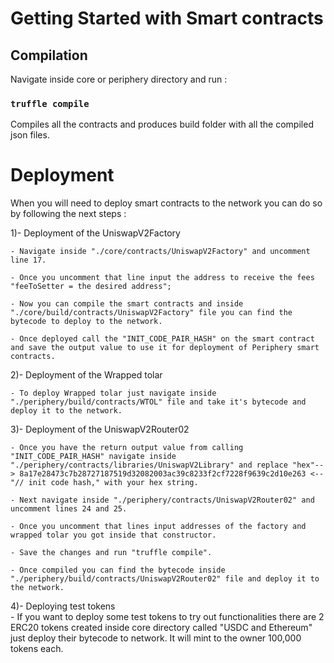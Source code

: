 # Getting Started with Smart contracts

## Compilation

Navigate inside core or periphery directory and run :

### `truffle compile`

Compiles all the contracts and produces build folder with all the compiled json files.


# Deployment

When you will need to deploy smart contracts to the network you can do so by following the next steps :

1)- Deployment of the UniswapV2Factory

    - Navigate inside "./core/contracts/UniswapV2Factory" and uncomment line 17.

    - Once you uncomment that line input the address to receive the fees "feeToSetter = the desired address";

    - Now you can compile the smart contracts and inside "./core/build/contracts/UniswapV2Factory" file you can find the bytecode to deploy to the network.

    - Once deployed call the "INIT_CODE_PAIR_HASH" on the smart contract and save the output value to use it for deployment of Periphery smart contracts.

2)- Deployment of the Wrapped tolar

    - To deploy Wrapped tolar just navigate inside "./periphery/build/contracts/WTOL" file and take it's bytecode and deploy it to the network.

3)- Deployment of the UniswapV2Router02 

    - Once you have the return output value from calling "INIT_CODE_PAIR_HASH" navigate inside "./periphery/contracts/libraries/UniswapV2Library" and replace "hex"--> 8a17e28473c7b28727187519d32082003ac39c8233f2cf7228f9639c2d10e263 <-- "// init code hash," with your hex string.

    - Next navigate inside "./periphery/contracts/UniswapV2Router02" and uncomment lines 24 and 25.

    - Once you uncomment that lines input addresses of the factory and wrapped tolar you got inside that constructor.

    - Save the changes and run "truffle compile".

    - Once compiled you can find the bytecode inside "./periphery/build/contracts/UniswapV2Router02" file and deploy it to the network.

4)- Deploying test tokens\
    - If you want to deploy some test tokens to try out functionalities there are 2 ERC20 tokens created inside core directory called "USDC and Ethereum" just deploy their bytecode to network. It will mint to the owner 100,000 tokens each.
